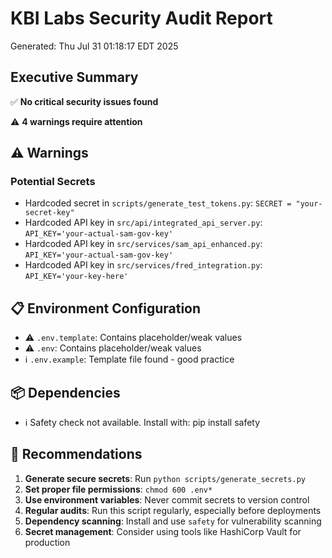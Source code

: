 # KBI Labs Security Audit Report

Generated: Thu Jul 31 01:18:17 EDT 2025

## Executive Summary

✅ **No critical security issues found**

⚠️  **4 warnings require attention**

## ⚠️ Warnings

### Potential Secrets
- Hardcoded secret in `scripts/generate_test_tokens.py`: `SECRET = "your-secret-key"`
- Hardcoded API key in `src/api/integrated_api_server.py`: `API_KEY='your-actual-sam-gov-key'`
- Hardcoded API key in `src/services/sam_api_enhanced.py`: `API_KEY='your-actual-sam-gov-key'`
- Hardcoded API key in `src/services/fred_integration.py`: `API_KEY='your-key-here'`

## 📋 Environment Configuration

- ⚠️  `.env.template`: Contains placeholder/weak values
- ⚠️  `.env`: Contains placeholder/weak values
- ℹ️  `.env.example`: Template file found - good practice

## 📦 Dependencies

- ℹ️  Safety check not available. Install with: pip install safety

## 🔧 Recommendations

1. **Generate secure secrets**: Run `python scripts/generate_secrets.py`
2. **Set proper file permissions**: `chmod 600 .env*`
3. **Use environment variables**: Never commit secrets to version control
4. **Regular audits**: Run this script regularly, especially before deployments
5. **Dependency scanning**: Install and use `safety` for vulnerability scanning
6. **Secret management**: Consider using tools like HashiCorp Vault for production

